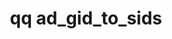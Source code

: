 ---
category: ad
command: ad_gid_to_sids
optional_options:
- alternate:
  - --gid
  help: Get the SIDs that corresponds to this GID
  name: -g
  required: true
permalink: /qq-cli-command-guide/ad/ad_gid_to_sids.html
positional_options: []
sidebar: qq_cli_command_reference_sidebar
summary: This section explains how to use the <code>qq ad_gid_to_sids</code> command.
synopsis: Get SIDs from GID
title: qq ad_gid_to_sids
usage: qq ad_gid_to_sids [-h] -g GID
zendesk_source: qq CLI Command Guide

---